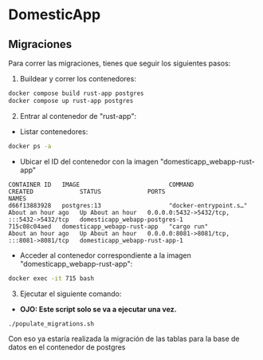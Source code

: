 # DomesticApp

## Migraciones
 
 Para correr las migraciones, tienes que seguir los siguientes pasos:

1. Buildear y correr los contenedores:

```bash
docker compose build rust-app postgres
docker compose up rust-app postgres
```

2. Entrar al contenedor de "rust-app":
    
- Listar contenedores:
    
```bash
docker ps -a 
```

- Ubicar el ID del contenedor con la imagen "domesticapp_webapp-rust-app"

```
CONTAINER ID   IMAGE                         COMMAND                  CREATED             STATUS             PORTS                                       NAMES
d66f13883928   postgres:13                   "docker-entrypoint.s…"   About an hour ago   Up About an hour   0.0.0.0:5432->5432/tcp, :::5432->5432/tcp   domesticapp_webapp-postgres-1
715c08c04aed   domesticapp_webapp-rust-app   "cargo run"              About an hour ago   Up About an hour   0.0.0.0:8081->8081/tcp, :::8081->8081/tcp   domesticapp_webapp-rust-app-1
```

- Acceder al contenedor correspondiente a la imagen "domesticapp_webapp-rust-app":

```bash
docker exec -it 715 bash
```

3. Ejecutar el siguiente comando:
- **OJO: Este script solo se va a ejecutar una vez.**

```bash
./populate_migrations.sh
```

Con eso ya estaría realizada la migración de las tablas para la base de datos en el contenedor de postgres
